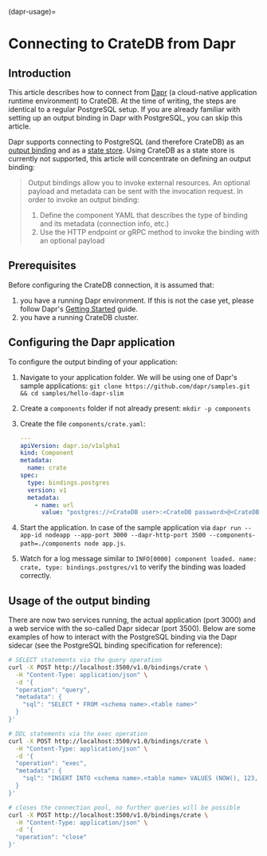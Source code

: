 (dapr-usage)=
# Connecting to CrateDB from Dapr

## Introduction
This article describes how to connect from [Dapr](https://dapr.io) (a cloud-native application runtime environment) to CrateDB. At the time of writing, the steps are identical to a regular PostgreSQL setup. If you are already familiar with setting up an output binding in Dapr with PostgreSQL, you can skip this article.

Dapr supports connecting to PostgreSQL (and therefore CrateDB) as an [output binding](https://docs.dapr.io/reference/components-reference/supported-bindings/) and as a [state store](https://docs.dapr.io/reference/components-reference/supported-state-stores/setup-postgresql-v2/). Using CrateDB as a state store is currently not supported, this article will concentrate on defining an output binding:

> Output bindings allow you to invoke external resources. An optional payload and metadata can be sent with the invocation request.
> In order to invoke an output binding:
> 1. Define the component YAML that describes the type of binding and its metadata (connection info, etc.)
> 2. Use the HTTP endpoint or gRPC method to invoke the binding with an optional payload

## Prerequisites
Before configuring the CrateDB connection, it is assumed that:
1. you have a running Dapr environment. If this is not the case yet, please follow Dapr's [Getting Started](https://docs.dapr.io/getting-started/) guide.
2. you have a running CrateDB cluster.

## Configuring the Dapr application
To configure the output binding of your application:
1. Navigate to your application folder. We will be using one of Dapr's sample applications: `git clone https://github.com/dapr/samples.git && cd samples/hello-dapr-slim`
2. Create a `components` folder if not already present: `mkdir -p components`
3. Create the file `components/crate.yaml`:

      ```yaml
   ---
   apiVersion: dapr.io/v1alpha1
   kind: Component
   metadata:
        name: crate
   spec:
        type: bindings.postgres
        version: v1
        metadata:
          - name: url
            value: "postgres://<CrateDB user>:<CrateDB password>@<CrateDB host>/doc?ssl=true&&sslfactory=org.postgresql.ssl.NonValidatingFactory"
      ```

4. Start the application. In case of the sample application via `dapr run --app-id nodeapp --app-port 3000 --dapr-http-port 3500 --components-path=./components node app.js`.
5. Watch for a log message similar to `INFO[0000] component loaded. name: crate, type: bindings.postgres/v1` to verify the binding was loaded correctly.

## Usage of the output binding
There are now two services running, the actual application (port 3000) and a web service with the so-called Dapr sidecar (port 3500). Below are some examples of how to interact with the PostgreSQL binding via the Dapr sidecar (see the PostgreSQL binding specification for reference):

```bash
# SELECT statements via the query operation
curl -X POST http://localhost:3500/v1.0/bindings/crate \
  -H "Content-Type: application/json" \
  -d '{
  "operation": "query",
  "metadata": {
    "sql": "SELECT * FROM <schema name>.<table name>"
  }
}'

# DDL statements via the exec operation
curl -X POST http://localhost:3500/v1.0/bindings/crate \
  -H "Content-Type: application/json" \
  -d '{
  "operation": "exec",
  "metadata": {
    "sql": "INSERT INTO <schema name>.<table name> VALUES (NOW(), 123, '"'"'some string...'"'"')"
  }
}'

# closes the connection pool, no further queries will be possible
curl -X POST http://localhost:3500/v1.0/bindings/crate \
  -H "Content-Type: application/json" \
  -d '{
  "operation": "close"
}'
```
